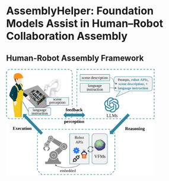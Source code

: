 # AssemblyHelper: Foundation Models Assist in Human–Robot Collaboration Assembly

## Human-Robot Assembly Framework
<img src="https://github.com/yuchen-ji/assemblyhelper/blob/main/assets/figures/overview.svg?sanitize=true" width="400px">